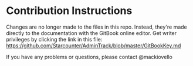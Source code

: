 # Contribution Instructions

Changes are no longer made to the files in this repo. Instead, they're made directly to the documentation with the GitBook online editor. Get writer privileges by clicking the link in this file: https://github.com/Starcounter/AdminTrack/blob/master/GitBookKey.md

If you have any problems or questions, please contact @mackiovello 

